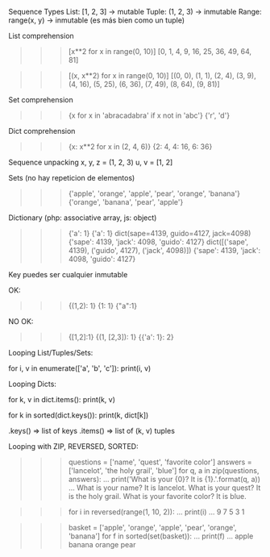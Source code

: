 
Sequence Types
List:  [1, 2, 3]   -> mutable
Tuple: (1, 2, 3)   -> inmutable
Range: range(x, y) -> inmutable (es más bien como un tuple)

List comprehension
>>> [x**2 for x in range(0, 10)]
[0, 1, 4, 9, 16, 25, 36, 49, 64, 81]

>>>[(x, x**2) for x in range(0, 10)]
[(0, 0), (1, 1), (2, 4), (3, 9), (4, 16), (5, 25), (6, 36), (7, 49), (8, 64), (9, 81)]

Set comprehension
>>> {x for x in 'abracadabra' if x not in 'abc'}
{'r', 'd'}

Dict comprehension
>>> {x: x**2 for x in (2, 4, 6)}
{2: 4, 4: 16, 6: 36}

Sequence unpacking
x, y, z = (1, 2, 3)
u, v = [1, 2]

Sets (no hay repeticion de elementos)
>>> {'apple', 'orange', 'apple', 'pear', 'orange', 'banana'}
{'orange', 'banana', 'pear', 'apple'}

Dictionary (php: associative array, js: object)
>>> {'a': 1}
{'a': 1}
>>> dict(sape=4139, guido=4127, jack=4098)
{'sape': 4139, 'jack': 4098, 'guido': 4127}
>>> dict([('sape', 4139), ('guido', 4127), ('jack', 4098)])
{'sape': 4139, 'jack': 4098, 'guido': 4127}

Key puedes ser cualquier inmutable

OK:
>>> {(1,2): 1}
>>> {1: 1}
>>> {"a":1}

NO OK:
>>> {[1,2]:1}
>>> {(1, [2,3]): 1}
>>> {{'a': 1}: 2}

Looping List/Tuples/Sets:

for i, v in enumerate(['a', 'b', 'c']):
    print(i, v)

Looping Dicts:

for k, v in dict.items():
    print(k, v)

for k in sorted(dict.keys()):
    print(k, dict[k])

.keys()  => list of keys
.items() => list of (k, v) tuples

Looping with ZIP, REVERSED, SORTED:

>>> questions = ['name', 'quest', 'favorite color']
>>> answers = ['lancelot', 'the holy grail', 'blue']
>>> for q, a in zip(questions, answers):
...     print('What is your {0}?  It is {1}.'.format(q, a))
...
What is your name?  It is lancelot.
What is your quest?  It is the holy grail.
What is your favorite color?  It is blue.

>>> for i in reversed(range(1, 10, 2)):
...     print(i)
...
9
7
5
3
1

>>> basket = ['apple', 'orange', 'apple', 'pear', 'orange', 'banana']
>>> for f in sorted(set(basket)):
...     print(f)
...
apple
banana
orange
pear
